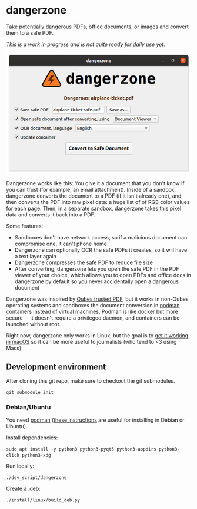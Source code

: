 # dangerzone

Take potentially dangerous PDFs, office documents, or images and convert them to a safe PDF.

_This is a work in progress and is not quite ready for daily use yet._

![Screenshot](./assets/screenshot.png)

Dangerzone works like this: You give it a document that you don't know if you can trust (for example, an email attachment). Inside of a sandbox, dangerzone converts the document to a PDF (if it isn't already one), and then converts the PDF into raw pixel data: a huge list of of RGB color values for each page. Then, in a separate sandbox, dangerzone takes this pixel data and converts it back into a PDF.

Some features:

- Sandboxes don't have network access, so if a malicious document can compromise one, it can't phone home
- Dangerzone can optionally OCR the safe PDFs it creates, so it will have a text layer again
- Dangerzone compresses the safe PDF to reduce file size
- After converting, dangerzone lets you open the safe PDF in the PDF viewer of your choice, which allows you to open PDFs and office docs in dangerzone by default so you never accidentally open a dangerous document

Dangerzone was inspired by [Qubes trusted PDF](https://blog.invisiblethings.org/2013/02/21/converting-untrusted-pdfs-into-trusted.html), but it works in non-Qubes operating systems and sandboxes the document conversion in [podman](https://podman.io/) containers instead of virtual machines. Podman is like docker but more secure -- it doesn't require a privileged daemon, and containers can be launched without root.

Right now, dangerzone only works in Linux, but the goal is to [get it working in macOS](https://github.com/firstlookmedia/dangerzone/issues/1) so it can be more useful to journalists (who tend to <3 using Macs).

## Development environment

After cloning this git repo, make sure to checkout the git submodules.

```
git submodule init
```

### Debian/Ubuntu

You need [podman](https://podman.io/getting-started/installation) ([these instructions](https://kushaldas.in/posts/podman-on-debian-buster.html) are useful for installing in Debian or Ubuntu).

Install dependencies:

```
sudo apt install -y python3 python3-pyqt5 python3-appdirs python3-click python3-xdg
```

Run locally:

```
./dev_script/dangerzone
```

Create a .deb:

```
./install/linux/build_deb.py
```

